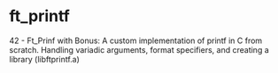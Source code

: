 # ft_printf
42 - Ft_Prinf with Bonus: A custom implementation of printf in C from scratch. Handling variadic arguments, format specifiers, and creating a library (libftprintf.a)
